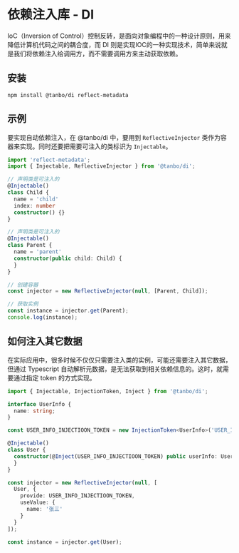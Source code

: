 依赖注入库 - DI
==================================================================

IoC（Inversion of Control）控制反转，是面向对象编程中的一种设计原则，用来降低计算机代码之间的耦合度，而 DI 则是实现IOC的一种实现技术，简单来说就是我们将依赖注入给调用方，而不需要调用方来主动获取依赖。  


## 安装
```
npm install @tanbo/di reflect-metadata
```

## 示例

要实现自动依赖注入，在 @tanbo/di 中，要用到 `ReflectiveInjector` 类作为容器来实现。同时还要把需要可注入的类标识为 `Injectable`。


```typescript
import 'reflect-metadata';
import { Injectable, ReflectiveInjector } from '@tanbo/di';

// 声明类是可注入的
@Injectable()
class Child {
  name = 'child'
  index: number
  constructor() {}
}

// 声明类是可注入的
@Injectable()
class Parent {
  name = 'parent'
  constructor(public child: Child) {
  }
}

// 创建容器
const injector = new ReflectiveInjector(null, [Parent, Child]);

// 获取实例
const instance = injector.get(Parent);
console.log(instance);
```

## 如何注入其它数据

在实际应用中，很多时候不仅仅只需要注入类的实例，可能还需要注入其它数据，但通过 Typescript 自动解析元数据，是无法获取到相关依赖信息的。这时，就需要通过指定 token 的方式实现。

```typescript
import { Injectable, InjectionToken, Inject } from '@tanbo/di';

interface UserInfo {
  name: string;
}

const USER_INFO_INJECTIOON_TOKEN = new InjectionToken<UserInfo>('USER_INFO_INJECTIOON_TOKEN');

@Injectable()
class User {
  constructor(@Inject(USER_INFO_INJECTIOON_TOKEN) public userInfo: UserInfo) {
  }
}

const injector = new ReflectiveInjector(null, [
  User, {
    provide: USER_INFO_INJECTIOON_TOKEN,
    useValue: {
      name: '张三'
    }
  }
]);

const instance = injector.get(User);
```
